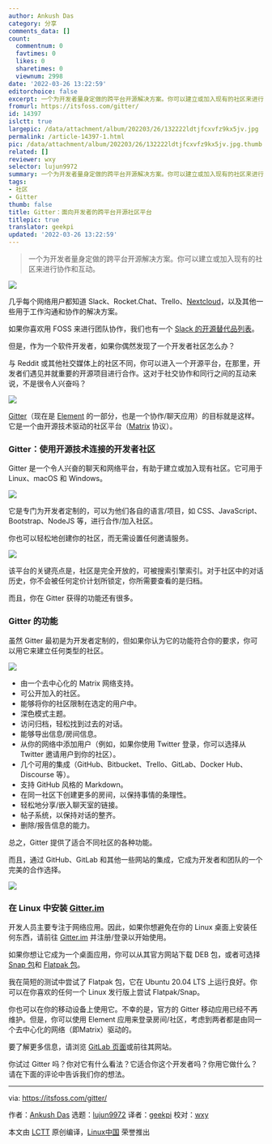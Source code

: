 ```yaml
---
author: Ankush Das
category: 分享
comments_data: []
count:
  commentnum: 0
  favtimes: 0
  likes: 0
  sharetimes: 0
  viewnum: 2998
date: '2022-03-26 13:22:59'
editorchoice: false
excerpt: 一个为开发者量身定做的跨平台开源解决方案。你可以建立或加入现有的社区来进行协作和互动。
fromurl: https://itsfoss.com/gitter/
id: 14397
islctt: true
largepic: /data/attachment/album/202203/26/132222ldtjfcxvfz9kx5jv.jpg
permalink: /article-14397-1.html
pic: /data/attachment/album/202203/26/132222ldtjfcxvfz9kx5jv.jpg.thumb.jpg
related: []
reviewer: wxy
selector: lujun9972
summary: 一个为开发者量身定做的跨平台开源解决方案。你可以建立或加入现有的社区来进行协作和互动。
tags:
- 社区
- Gitter
thumb: false
title: Gitter：面向开发者的跨平台开源社区平台
titlepic: true
translator: geekpi
updated: '2022-03-26 13:22:59'
---
```



> 
> 一个为开发者量身定做的跨平台开源解决方案。你可以建立或加入现有的社区来进行协作和互动。
> 
> 
> 


![](/data/attachment/album/202203/26/132222ldtjfcxvfz9kx5jv.jpg)


几乎每个网络用户都知道 Slack、Rocket.Chat、Trello、[Nextcloud](https://itsfoss.com/nextcloud/)，以及其他一些用于工作沟通和协作的解决方案。


如果你喜欢用 FOSS 来进行团队协作，我们也有一个 [Slack 的开源替代品列表](https://itsfoss.com/open-source-slack-alternative/)。


但是，作为一个软件开发者，如果你偶然发现了一个开发者社区怎么办？


与 Reddit 或其他社交媒体上的社区不同，你可以进入一个开源平台，在那里，开发者们遇见并就重要的开源项目进行合作。这对于社交协作和同行之间的互动来说，不是很令人兴奋吗？


![](/data/attachment/album/202203/26/132259hbasisfsisrazss1.png)


[Gitter](https://gitter.im/)（现在是 [Element](https://itsfoss.com/element/) 的一部分，也是一个协作/聊天应用）的目标就是这样。它是一个由开源技术驱动的社区平台（[Matrix](https://matrix.org/) 协议）。


### Gitter：使用开源技术连接的开发者社区


Gitter 是一个令人兴奋的聊天和网络平台，有助于建立或加入现有社区。它可用于 Linux、macOS 和 Windows。


![](/data/attachment/album/202203/26/132300dot7tmtmp97ozt2v.png)


它是专门为开发者定制的，可以为他们各自的语言/项目，如 CSS、JavaScript、Bootstrap、NodeJS 等，进行合作/加入社区。


你也可以轻松地创建你的社区，而无需设置任何邀请服务。


![](/data/attachment/album/202203/26/132300ryy1qzjyynlnyunl.png)


该平台的关键亮点是，社区是完全开放的，可被搜索引擎索引。对于社区中的对话历史，你不会被任何定价计划所锁定，你所需要查看的是归档。


而且，你在 Gitter 获得的功能还有很多。


### Gitter 的功能


虽然 Gitter 最初是为开发者定制的，但如果你认为它的功能符合你的要求，你可以用它来建立任何类型的社区。


![](/data/attachment/album/202203/26/132300llr9j9bsyabubjfy.png)


* 由一个去中心化的 Matrix 网络支持。
* 可公开加入的社区。
* 能够将你的社区限制在选定的用户中。
* 深色模式主题。
* 访问归档，轻松找到过去的对话。
* 能够导出信息/房间信息。
* 从你的网络中添加用户（例如，如果你使用 Twitter 登录，你可以选择从 Twitter 邀请用户到你的社区）。
* 几个可用的集成（GitHub、Bitbucket、Trello、GitLab、Docker Hub、Discourse 等）。
* 支持 GitHub 风格的 Markdown。
* 在同一社区下创建更多的房间，以保持事情的条理性。
* 轻松地分享/嵌入聊天室的链接。
* 帖子系统，以保持对话的整齐。
* 删除/报告信息的能力。


总之，Gitter 提供了适合不同社区的各种功能。


而且，通过 GitHub、GitLab 和其他一些网站的集成，它成为开发者和团队的一个完美的合作选择。


![](/data/attachment/album/202203/26/132300mr4zm6irirc3ci4f.png)


### 在 Linux 中安装 [Gitter.im](http://Gitter.im)


开发人员主要专注于网络应用。因此，如果你想避免在你的 Linux 桌面上安装任何东西，请前往 [Gitter.im](https://gitter.im/) 并注册/登录以开始使用。


如果你想让它成为一个桌面应用，你可以从其官方网站下载 DEB 包，或者可选择 [Snap 包](https://snapcraft.io/gitter-desktop)和 [Flatpak 包](https://flathub.org/apps/details/im.gitter.Gitter)。


我在简短的测试中尝试了 Flatpak 包，它在 Ubuntu 20.04 LTS 上运行良好。你可以在你喜欢的任何一个 Linux 发行版上尝试 Flatpak/Snap。


你也可以在你的移动设备上使用它。不幸的是，官方的 Gitter 移动应用已经不再维护。但是，你可以使用 Element 应用来登录房间/社区，考虑到两者都是由同一个去中心化的网络（即Matrix）驱动的。


要了解更多信息，请浏览 [GitLab 页面](https://gitlab.com/gitterHQ/desktop)或前往其网站。


你试过 Gitter 吗？你对它有什么看法？它适合你这个开发者吗？你用它做什么？请在下面的评论中告诉我们你的想法。




---


via: <https://itsfoss.com/gitter/>


作者：[Ankush Das](https://itsfoss.com/author/ankush/) 选题：[lujun9972](https://github.com/lujun9972) 译者：[geekpi](https://github.com/geekpi) 校对：[wxy](https://github.com/wxy)


本文由 [LCTT](https://github.com/LCTT/TranslateProject) 原创编译，[Linux中国](https://linux.cn/) 荣誉推出
